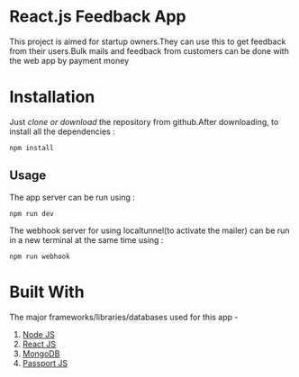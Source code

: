 # React.js Feedback App

This project is aimed for startup owners.They can use this to get feedback from their users.Bulk mails and feedback from customers 
can be done with the web app by payment money

# Installation

Just *clone or download* the repository from github.After downloading, to install all the dependencies : 
```
npm install
```
## Usage 

The app server can be run using :
```
npm run dev
```
The webhook server for using localtunnel(to activate the mailer) can be run in a new terminal at the same time using :
```
npm run webhook
```

# Built With
The major frameworks/libraries/databases used for this app - 
 1. [Node JS]( https://nodejs.org/en/ )
 2. [React JS]( https://reactjs.org/ )
 3. [MongoDB]( https://www.mongodb.com/ )
 4. [Passport JS]( http://www.passportjs.org/ )
 
 
 
